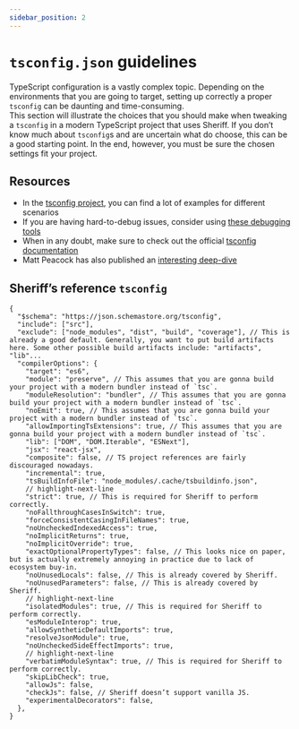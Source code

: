 ```yaml
---
sidebar_position: 2
---
```


# `tsconfig.json` guidelines

TypeScript configuration is a vastly complex topic. Depending on the environments that you are going to target, setting up correctly a proper `tsconfig` can be daunting and time-consuming.<br />
This section will illustrate the choices that you should make when tweaking a `tsconfig` in a modern TypeScript project that uses Sheriff. If you don’t know much about `tsconfig`s and are uncertain what do choose,
this can be a good starting point. In the end, however, you must be sure the chosen settings fit your project.

## Resources

- In the [tsconfig project](https://github.com/tsconfig/bases/tree/main), you can find a lot of examples for different scenarios
- If you are having hard-to-debug issues, consider using [these debugging tools](https://www.typescriptlang.org/tsconfig#Compiler_Diagnostics_6251)
- When in any doubt, make sure to check out the official [tsconfig documentation](https://www.typescriptlang.org/tsconfig)
- Matt Peacock has also published an [interesting deep-dive](https://www.totaltypescript.com/tsconfig-cheat-sheet)

## Sheriff’s reference `tsconfig`

```JSONC title="tsconfig.json"
{
  "$schema": "https://json.schemastore.org/tsconfig",
  "include": ["src"],
  "exclude": ["node_modules", "dist", "build", "coverage"], // This is already a good default. Generally, you want to put build artifacts here. Some other possible build artifacts include: "artifacts", "lib"...
  "compilerOptions": {
    "target": "es6",
    "module": "preserve", // This assumes that you are gonna build your project with a modern bundler instead of `tsc`.
    "moduleResolution": "bundler", // This assumes that you are gonna build your project with a modern bundler instead of `tsc`.
    "noEmit": true, // This assumes that you are gonna build your project with a modern bundler instead of `tsc`.
    "allowImportingTsExtensions": true, // This assumes that you are gonna build your project with a modern bundler instead of `tsc`.
    "lib": ["DOM", "DOM.Iterable", "ESNext"],
    "jsx": "react-jsx",
    "composite": false, // TS project references are fairly discouraged nowadays.
    "incremental": true,
    "tsBuildInfoFile": "node_modules/.cache/tsbuildinfo.json",
    // highlight-next-line
    "strict": true, // This is required for Sheriff to perform correctly.
    "noFallthroughCasesInSwitch": true,
    "forceConsistentCasingInFileNames": true,
    "noUncheckedIndexedAccess": true,
    "noImplicitReturns": true,
    "noImplicitOverride": true,
    "exactOptionalPropertyTypes": false, // This looks nice on paper, but is actually extremely annoying in practice due to lack of ecosystem buy-in.
    "noUnusedLocals": false, // This is already covered by Sheriff.
    "noUnusedParameters": false, // This is already covered by Sheriff.
    // highlight-next-line
    "isolatedModules": true, // This is required for Sheriff to perform correctly.
    "esModuleInterop": true,
    "allowSyntheticDefaultImports": true,
    "resolveJsonModule": true,
    "noUncheckedSideEffectImports": true,
    // highlight-next-line
    "verbatimModuleSyntax": true, // This is required for Sheriff to perform correctly.
    "skipLibCheck": true,
    "allowJs": false,
    "checkJs": false, // Sheriff doesn’t support vanilla JS.
    "experimentalDecorators": false,
  },
}
```
